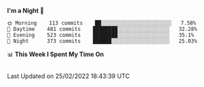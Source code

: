 <!--START_SECTION:waka-->
**I'm a Night 🦉** 

```text
🌞 Morning    113 commits    ██░░░░░░░░░░░░░░░░░░░░░░░   7.58% 
🌆 Daytime    481 commits    ████████░░░░░░░░░░░░░░░░░   32.28% 
🌃 Evening    523 commits    ████████░░░░░░░░░░░░░░░░░   35.1% 
🌙 Night      373 commits    ██████░░░░░░░░░░░░░░░░░░░   25.03%

```


📊 **This Week I Spent My Time On** 

```text
```


 Last Updated on 25/02/2022 18:43:39 UTC
<!--END_SECTION:waka-->
